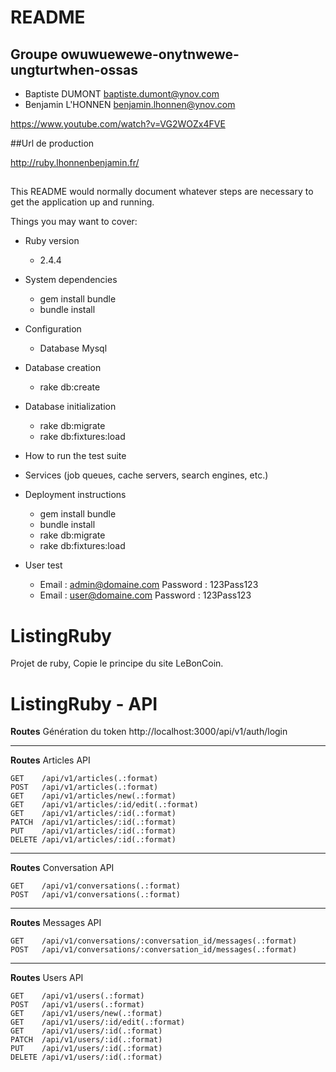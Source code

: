 # README

## Groupe owuwuewewe-onytnwewe-ungturtwhen-ossas

* Baptiste DUMONT baptiste.dumont@ynov.com 
* Benjamin L'HONNEN benjamin.lhonnen@ynov.com 

https://www.youtube.com/watch?v=VG2WOZx4FVE

##Url de production

http://ruby.lhonnenbenjamin.fr/

##

This README would normally document whatever steps are necessary to get the
application up and running.

Things you may want to cover:

* Ruby version
     * 2.4.4

* System dependencies
     * gem install bundle
     * bundle install

* Configuration
     * Database Mysql
    

* Database creation
    * rake db:create
* Database initialization
     * rake db:migrate
     * rake db:fixtures:load

* How to run the test suite

* Services (job queues, cache servers, search engines, etc.)

* Deployment instructions
     * gem install bundle
     * bundle install
     * rake db:migrate
     * rake db:fixtures:load

* User test
     * Email : admin@domaine.com    Password : 123Pass123
     * Email : user@domaine.com     Password : 123Pass123

# ListingRuby
Projet de ruby, 
Copie le principe du site LeBonCoin.

# ListingRuby - API
**Routes**
    Génération du token http://localhost:3000/api/v1/auth/login
****
**Routes**
Articles API
```
GET    /api/v1/articles(.:format)                                                           
POST   /api/v1/articles(.:format)                                                           
GET    /api/v1/articles/new(.:format)                                                       
GET    /api/v1/articles/:id/edit(.:format)                                                  
GET    /api/v1/articles/:id(.:format)                                                       
PATCH  /api/v1/articles/:id(.:format)                                                       
PUT    /api/v1/articles/:id(.:format)                                                       
DELETE /api/v1/articles/:id(.:format)                                                       
```
****
**Routes**
Conversation API
```
GET    /api/v1/conversations(.:format)                                                      
POST   /api/v1/conversations(.:format) 
```
****
**Routes**
Messages API
```
GET    /api/v1/conversations/:conversation_id/messages(.:format)                                
POST   /api/v1/conversations/:conversation_id/messages(.:format) 
```
****
**Routes**
Users API
```
GET    /api/v1/users(.:format)                                                              
POST   /api/v1/users(.:format)                                                              
GET    /api/v1/users/new(.:format)                                                          
GET    /api/v1/users/:id/edit(.:format)                                                     
GET    /api/v1/users/:id(.:format)                                                          
PATCH  /api/v1/users/:id(.:format)                                                          
PUT    /api/v1/users/:id(.:format)                                                          
DELETE /api/v1/users/:id(.:format)                                   
```